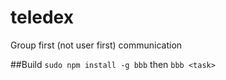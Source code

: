teledex
=======

Group first (not user first) communication

##Build
`sudo npm install -g bbb` then `bbb <task>`
